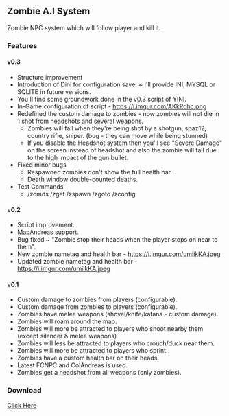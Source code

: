 ## Zombie A.I System
Zombie NPC system which will follow player and kill it.

### Features
#### v0.3
- Structure improvement 
- Introduction of Dini for configuration save. ~ I'll provide INI, MYSQL or SQLITE in future versions.
- You'll find some groundwork done in the v0.3 script of YINI.
- In-Game configuration of script - https://i.imgur.com/AKkRdhc.png
- Redefined the custom damage to zombies - now zombies will not die in 1 shot from headshots and several weapons.
   - Zombies will fall when they're being shot by a shotgun, spaz12, country rifle, sniper. (bug - they can move while being stunned)
   - If you disable the Headshot system then you'll see "Severe Damage" on the screen instead of headshot and also the zombie will fall due to the high impact of the gun bullet.
- Fixed minor bugs
   - Respawned zombies don't show the full health bar.
   - Death window double-counted deaths.
- Test Commands
   - /zcmds /zget /zspawn /zgoto /zconfig

#### v0.2
* Script improvement.
* MapAndreas support.
* Bug fixed ~ "Zombie stop their heads when the player stops on near to them".
* New zombie nametag and health bar - https://i.imgur.com/umiikKA.jpeg
* Updated zombie nametag and health bar - https://i.imgur.com/umiikKA.jpeg

#### v0.1
* Custom damage to zombies from players (configurable).
* Custom damage from zombies to players (configurable).
* Zombies have melee weapons (shovel/knife/katana - custom damage).
* Zombies will roam around the map.
* Zombies will more be attracted to players who shoot nearby them (except silencer & melee weapons)
* Zombies will less be attracted to players who crouch/duck near them.
* Zombies will more be attracted to players who sprint.
* Zombies have a custom health bar on their heads.
* Latest FCNPC and ColAndreas is used.
* Zombies get a headshot from all weapons (only zombies).

### Download
<a href = "https://github.com/siddharthamks/Zombie/releases">Click Here</a>

